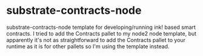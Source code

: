 # substrate-contracts-node
substrate-contracts-node template for developing/running ink! based smart contracts. I tried to add the Contracts pallet to my node2 node template, but apparently it's not as straightforward to add the Contracts pallet to your runtime as it is for other pallets so I'm using the template instead.
